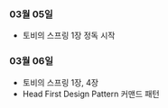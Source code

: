 ### 03월 05일
 - 토비의 스프링 1장 정독 시작

 ### 03월 06일
  - 토비의 스프링 1장, 4장
  - Head First Design Pattern 커맨드 패턴
